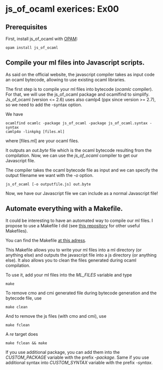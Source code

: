# js_of_ocaml exerices: Ex00

## Prerequisites
First, install js_of_ocaml with [OPAM](https://opam.ocaml.org/):
```
opam install js_of_ocaml
```

## Compile your ml files into Javascript scripts.

As said on the official website, the javascript compiler takes as input code an 
ocaml bytecode, allowing to use existing ocaml libraries.


The first step is to compile your ml files into bytecode (*ocamlc* compiler). For that, we will use
the js_of_ocaml package and ocamlfind to simplify. Js_of_ocaml (version <= 2.6)
uses also camlp4 (ppx since version >= 2.7), so we need to add the -syntax
option.

We have

```
ocamlfind ocamlc -package js_of_ocaml -package js_of_ocaml.syntax -syntax
camlp4o -linkpkg [files.ml]
```
where [files.ml] are your ocaml files.

It outputs an *out.byte* file which is the ocaml bytecode resulting from the
compilation. Now, we can use the *js_of_ocaml* compiler to get our Javascript
file.

The compiler takes the ocaml bytecode file as input and we can specify the
output filename we want with the *-o* option.

```
js_of_ocaml [-o outputfile.js] out.byte
```

Now, we have our Javascript file we can include as a normal Javascript file!


## Automate everything with a Makefile.

It could be interesting to have an automated way to compile our ml files. I
propose to use a Makefile I did (see [this
repository](https://github.com/dannywillems/Makefiles) for other useful
Makefiles).

You can find the Makefile [at this
adress](https://github.com/dannywillems/Makefiles/blob/master/Makefile.js.of.ocaml).

This Makefile allows you to write your ml files into a ml directory (or anything
else) and outputs the javascript file into a js directory (or anything else). It
also allows you to clean the files generated during ocaml compilation.

To use it, add your ml files into the *ML_FILES* variable and type
```
make
```

To remove cmo and cmi generated file during bytecode generation and the bytecode
file, use
```
make clean
```

And to remove the js files (with cmo and cmi), use
```
make fclean
```

A *re* target does
```
make fclean && make
```

If you use additional package, you can add them into the *CUSTOM_PACKAGE*
variable with the prefix *-package*. Same if you use additional syntax into
*CUSTOM_SYNTAX* variable with the prefix *-syntax*.
